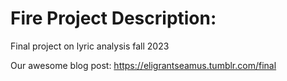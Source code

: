 # Fire Project Description:
Final project on lyric analysis fall 2023  

Our awesome blog post: https://eligrantseamus.tumblr.com/final  
